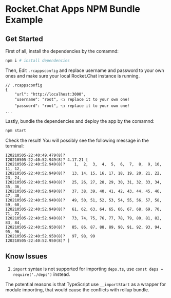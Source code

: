 # Rocket.Chat Apps NPM Bundle Example

## Get Started

First of all, install the dependencies by the comamnd:

```bash
npm i # install dependencies
```

Then, Edit `.rcappsconfig` and replace username and password to your own ones and make sure your local Rocket.Chat instance is running.

```
// .rcappsconfig
{
    "url": "http://localhost:3000",
    "username": "root", 👈 replace it to your own one!
    "password": "root", 👈 replace it to your own one!
...
```

Lastly, bundle the dependencies and deploy the app by the comamnd:

```bash
npm start
```

Check the result! You will possibly see the following message in the terminal:

```
I20210505-22:40:49.479(8)?
I20210505-22:40:52.949(8)? 4.17.21 [
I20210505-22:40:52.949(8)?    1,  2,  3,  4,  5,  6,  7,  8,  9, 10, 11, 12,
I20210505-22:40:52.949(8)?   13, 14, 15, 16, 17, 18, 19, 20, 21, 22, 23, 24,
I20210505-22:40:52.949(8)?   25, 26, 27, 28, 29, 30, 31, 32, 33, 34, 35, 36,
I20210505-22:40:52.949(8)?   37, 38, 39, 40, 41, 42, 43, 44, 45, 46, 47, 48,
I20210505-22:40:52.949(8)?   49, 50, 51, 52, 53, 54, 55, 56, 57, 58, 59, 60,
I20210505-22:40:52.949(8)?   61, 62, 63, 64, 65, 66, 67, 68, 69, 70, 71, 72,
I20210505-22:40:52.949(8)?   73, 74, 75, 76, 77, 78, 79, 80, 81, 82, 83, 84,
I20210505-22:40:52.950(8)?   85, 86, 87, 88, 89, 90, 91, 92, 93, 94, 95, 96,
I20210505-22:40:52.950(8)?   97, 98, 99
I20210505-22:40:52.950(8)? ]
```

## Know Issues

1. `import` syntax is not supported for importing `deps.ts`, use `const deps = require('./deps')` instead.

The potential reasons is that TypeScript use `__importStart` as a wrapper for module importing, that would cause the conflicts with rollup bundle.
